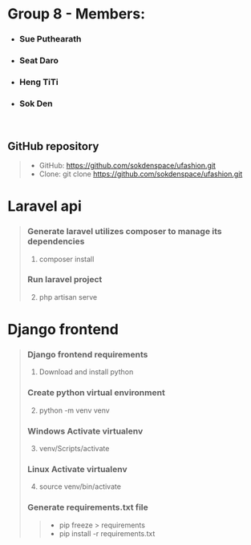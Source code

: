 # Group 8 - Members:
- ### Sue Puthearath
- ### Seat Daro
- ### Heng TiTi
- ### Sok Den

<br>

## GitHub repository
> - GitHub: https://github.com/sokdenspace/ufashion.git
> - Clone: git clone https://github.com/sokdenspace/ufashion.git


# Laravel api
> ### Generate laravel utilizes composer to manage its dependencies
> 1. composer install
> ### Run laravel project
> 2. php artisan serve


# Django frontend
>
> ### Django frontend requirements
> 1. Download and install python
>
> ### Create python virtual environment
> 2. python -m venv venv
>
> ### Windows Activate virtualenv
> 3. venv/Scripts/activate
>
> ### Linux Activate virtualenv
> 4. source venv/bin/activate
>
> ### Generate requirements.txt file
> > - pip freeze > requirements
> > - pip install -r requirements.txt
